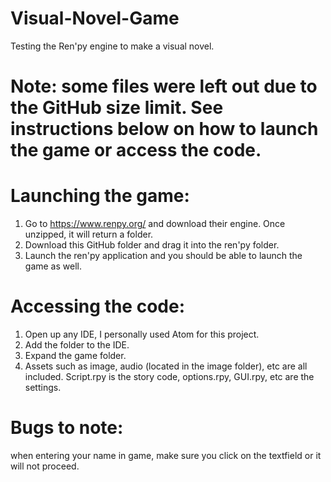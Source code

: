 # Visual-Novel-Game
Testing the Ren'py engine to make a visual novel.

# Note: some files were left out due to the GitHub size limit. See instructions below on how to launch the game or access the code.

# Launching the game:
1. Go to https://www.renpy.org/ and download their engine. Once unzipped, it will return a folder.
2. Download this GitHub folder and drag it into the ren'py folder.
3. Launch the ren'py application and you should be able to launch the game as well.

# Accessing the code:
1. Open up any IDE, I personally used Atom for this project.
2. Add the folder to the IDE.
3. Expand the game folder.
4. Assets such as image, audio (located in the image folder), etc are all included. Script.rpy is the story code, options.rpy, GUI.rpy, etc are the settings.

# Bugs to note:
when entering your name in game, make sure you click on the textfield or it will not proceed.
